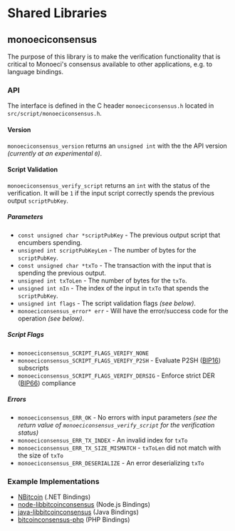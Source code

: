 Shared Libraries
================

## monoeciconsensus

The purpose of this library is to make the verification functionality that is critical to Monoeci's consensus available to other applications, e.g. to language bindings.

### API

The interface is defined in the C header `monoeciconsensus.h` located in  `src/script/monoeciconsensus.h`.

#### Version

`monoeciconsensus_version` returns an `unsigned int` with the the API version *(currently at an experimental `0`)*.

#### Script Validation

`monoeciconsensus_verify_script` returns an `int` with the status of the verification. It will be `1` if the input script correctly spends the previous output `scriptPubKey`.

##### Parameters
- `const unsigned char *scriptPubKey` - The previous output script that encumbers spending.
- `unsigned int scriptPubKeyLen` - The number of bytes for the `scriptPubKey`.
- `const unsigned char *txTo` - The transaction with the input that is spending the previous output.
- `unsigned int txToLen` - The number of bytes for the `txTo`.
- `unsigned int nIn` - The index of the input in `txTo` that spends the `scriptPubKey`.
- `unsigned int flags` - The script validation flags *(see below)*.
- `monoeciconsensus_error* err` - Will have the error/success code for the operation *(see below)*.

##### Script Flags
- `monoeciconsensus_SCRIPT_FLAGS_VERIFY_NONE`
- `monoeciconsensus_SCRIPT_FLAGS_VERIFY_P2SH` - Evaluate P2SH ([BIP16](https://github.com/bitcoin/bips/blob/master/bip-0016.mediawiki)) subscripts
- `monoeciconsensus_SCRIPT_FLAGS_VERIFY_DERSIG` - Enforce strict DER ([BIP66](https://github.com/bitcoin/bips/blob/master/bip-0066.mediawiki)) compliance

##### Errors
- `monoeciconsensus_ERR_OK` - No errors with input parameters *(see the return value of `monoeciconsensus_verify_script` for the verification status)*
- `monoeciconsensus_ERR_TX_INDEX` - An invalid index for `txTo`
- `monoeciconsensus_ERR_TX_SIZE_MISMATCH` - `txToLen` did not match with the size of `txTo`
- `monoeciconsensus_ERR_DESERIALIZE` - An error deserializing `txTo`

### Example Implementations
- [NBitcoin](https://github.com/NicolasDorier/NBitcoin/blob/master/NBitcoin/Script.cs#L814) (.NET Bindings)
- [node-libbitcoinconsensus](https://github.com/bitpay/node-libbitcoinconsensus) (Node.js Bindings)
- [java-libbitcoinconsensus](https://github.com/dexX7/java-libbitcoinconsensus) (Java Bindings)
- [bitcoinconsensus-php](https://github.com/Bit-Wasp/bitcoinconsensus-php) (PHP Bindings)
